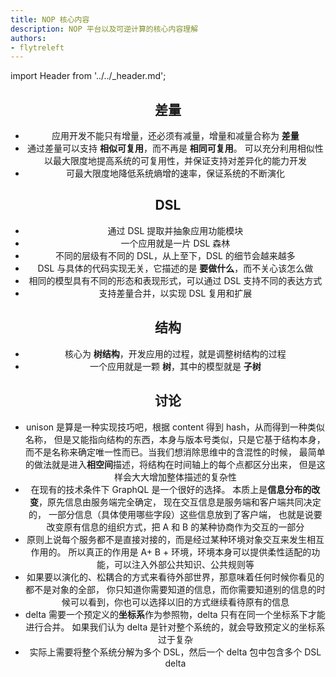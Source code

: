```yaml
---
title: NOP 核心内容
description: NOP 平台以及可逆计算的核心内容理解
authors:
- flytreleft
---
```


import Header from '../../_header.md';

<Header />

## 差量

- 应用开发不能只有增量，还必须有减量，增量和减量合称为 **差量**
- 通过差量可以支持 **相似可复用**，而不再是 **相同可复用**。
  可以充分利用相似性以最大限度地提高系统的可复用性，并保证支持对差异化的能力开发
- 可最大限度地降低系统熵增的速率，保证系统的不断演化

## DSL

- 通过 DSL 提取并抽象应用功能模块
- 一个应用就是一片 DSL 森林
- 不同的层级有不同的 DSL，从上至下，DSL 的细节会越来越多
- DSL 与具体的代码实现无关，它描述的是 **要做什么**，而不关心该怎么做
- 相同的模型具有不同的形态和表现形式，可以通过 DSL 支持不同的表达方式
- 支持差量合并，以实现 DSL 复用和扩展

## 结构

- 核心为 **树结构**，开发应用的过程，就是调整树结构的过程
- 一个应用就是一颗 **树**，其中的模型就是 **子树**

## 讨论

- unison 是算是一种实现技巧吧，根据 content 得到 hash，从而得到一种类似名称，
  但是又能指向结构的东西，本身与版本号类似，只是它基于结构本身，
  而不是名称来确定唯一性而已。当我们想消除思维中的含混性的时候，
  最简单的做法就是进入**相空间**描述，将结构在时间轴上的每个点都区分出来，
  但是这样会大大增加整体描述的复杂性
- 在现有的技术条件下 GraphQL 是一个很好的选择。
  本质上是**信息分布的改变**，原先信息由服务端完全确定，
  现在交互信息是服务端和客户端共同决定的，
  一部分信息（具体使用哪些字段）这些信息放到了客户端，
  也就是说要改变原有信息的组织方式，把 A 和 B 的某种协商作为交互的一部分
- 原则上说每个服务都不是直接对接的，而是经过某种环境对象交互来发生相互作用的。
  所以真正的作用是  A+ B + 环境，环境本身可以提供柔性适配的功能，可以注入外部公共知识、公共规则等
- 如果要以演化的、松耦合的方式来看待外部世界，那意味着任何时候你看见的都不是对象的全部，
  你只知道你需要知道的信息，而你需要知道别的信息的时候可以看到，你也可以选择以旧的方式继续看待原有的信息
- delta 需要一个预定义的**坐标系**作为参照物，delta 只有在同一个坐标系下才能进行合并。
  如果我们认为 delta 是针对整个系统的，就会导致预定义的坐标系过于复杂
- 实际上需要将整个系统分解为多个 DSL，然后一个 delta 包中包含多个 DSL delta
